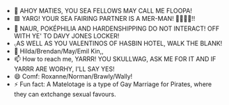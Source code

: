 - 👋 AHOY MATIES, YOU SEA FELLOWS MAY CALL ME FLOOPA!
- 🟪 YARG! YOUR SEA FAIRING PARTNER IS A MER-MAN! 🧜‍♂️🧜‍♂️!!
- 🚫 NAUR, POKÉPHILIA AND HARDENSHIPPING DO NOT INTERACT! OFF WITH YE' TO DAVY JONES LOCKER!
- ৻AS WELL AS YOU VALENTINOS OF HASBIN HOTEL, WALK THE BLANK!
- 💞️ Hilda/Brendan/May/Emil Kin,,
- 📫 How to reach me, YARRR! YOU SKULLWAG, ASK ME FOR IT AND IF YARRR ARE WORHY, I'LL SAY YES!
- 😄 Comf: Roxanne/Norman/Brawly/Wally!
- ⚡ Fun fact: A Matelotage is a type of Gay Marriage for Pirates, where they can extchange sexual favours.

<!---
NotaTeamAquaSpy/NotaTeamAquaSpy is a ✨ special ✨ repository because its `README.md` (this file) appears on your GitHub profile.
You can click the Preview link to take a look at your changes.
--->
